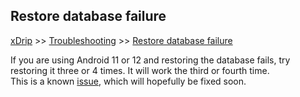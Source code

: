 ## Restore database failure
[xDrip](../README.md) >> [Troubleshooting](./Troubleshooting_page) >> [Restore database failure](./Database-restore-failure)  
  
If you are using Android 11 or 12 and restoring the database fails, try restoring it three or 4 times.  It will work the third or fourth time.  
This is a known [issue](https://github.com/NightscoutFoundation/xDrip/issues/1705), which will hopefully be fixed soon.    

